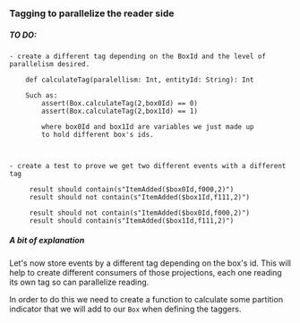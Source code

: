 ### Tagging to parallelize the reader side

##### TO DO:
    - create a different tag depending on the BoxId and the level of parallelism desired.

        def calculateTag(paralellism: Int, entityId: String): Int

        Such as:
            assert(Box.calculateTag(2,box0Id) == 0)
            assert(Box.calculateTag(2,box1Id) == 1)

            where box0Id and box1Id are variables we just made up
            to hold different box's ids. 

        

    - create a test to prove we get two different events with a different tag

         result should contain(s"ItemAdded($box0Id,f000,2)")
         result should not contain(s"ItemAdded($box1Id,f111,2)")

         result should not contain(s"ItemAdded($box0Id,f000,2)")
         result should contain(s"ItemAdded($box1Id,f111,2)")
            

##### A bit of explanation 

Let's now store events by a different tag depending on the box's id. This will help
to create different consumers of those projections, each one reading its own tag so can parallelize reading. 

In order to do this we need to create a function to calculate some partition indicator that we will add to
our `Box` when defining the taggers. 

